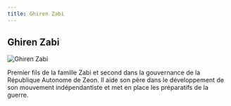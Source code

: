 ```yaml
---
title: Ghiren Zabi
---
```


Ghiren Zabi
-----------


![Ghiren Zabi](/images/stories/saga/origin/persos/ghiren-zabi-uc-0071.png)


Premier fils de la famille Zabi et second dans la gouvernance de la République Autonome de Zeon. Il aide son père dans le développement de son mouvement indépendantiste et met en place les préparatifs de la guerre.

